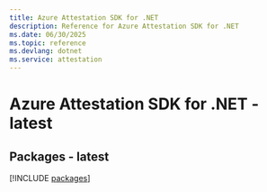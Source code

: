 ```yaml
---
title: Azure Attestation SDK for .NET
description: Reference for Azure Attestation SDK for .NET
ms.date: 06/30/2025
ms.topic: reference
ms.devlang: dotnet
ms.service: attestation
---
```

# Azure Attestation SDK for .NET - latest
## Packages - latest
[!INCLUDE [packages](attestation-index.md)]